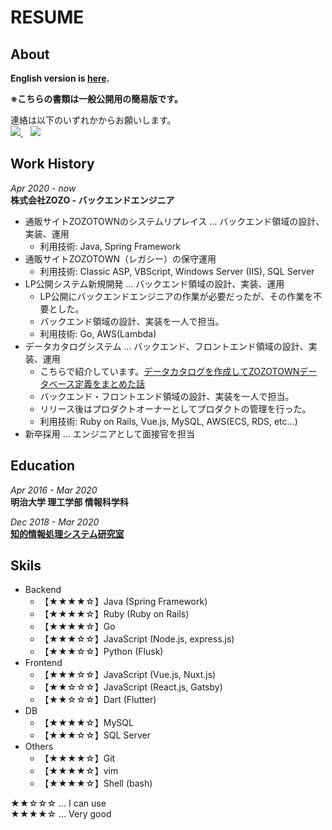 # RESUME
## About

**English version is [here](https://github.com/yamamoto7/yamamoto7/blob/master/RESUME-en.md).**

**※こちらの書類は一般公開用の簡易版です。**  
  
連絡は以下のいずれかからお願いします。  
<a href="https://www.facebook.com/kenta.yamamoto.94064176">
  <img src="https://img.shields.io/badge/facebook-%231877F2.svg?&style=for-the-badge&logo=facebook&logoColor=white" />
</a>&nbsp;&nbsp;
<a href="https://www.linkedin.com/in/kentayamamoto7/">
  <img src="https://img.shields.io/badge/linkedin-%230077B5.svg?&style=for-the-badge&logo=linkedin&logoColor=white" />
</a>

## Work History
_Apr 2020 - now_  
**株式会社ZOZO - バックエンドエンジニア**  

- 通販サイトZOZOTOWNのシステムリプレイス ... バックエンド領域の設計、実装、運用
  - 利用技術: Java, Spring Framework
- 通販サイトZOZOTOWN（レガシー）の保守運用
  - 利用技術: Classic ASP, VBScript, Windows Server (IIS), SQL Server
- LP公開システム新規開発 ... バックエンド領域の設計、実装、運用
  - LP公開にバックエンドエンジニアの作業が必要だったが、その作業を不要とした。
  - バックエンド領域の設計、実装を一人で担当。
  - 利用技術: Go, AWS(Lambda)
- データカタログシステム ... バックエンド、フロントエンド領域の設計、実装、運用
  - こちらで紹介しています。[データカタログを作成してZOZOTOWNデータベース定義をまとめた話](https://techblog.zozo.com/entry/data-catalog)
  - バックエンド・フロントエンド領域の設計、実装を一人で担当。
  - リリース後はプロダクトオーナーとしてプロダクトの管理を行った。
  - 利用技術: Ruby on Rails, Vue.js, MySQL, AWS(ECS, RDS, etc...)
- 新卒採用 ... エンジニアとして面接官を担当

## Education
_Apr 2016 - Mar 2020_  
**明治大学 理工学部 情報科学科**  
  
_Dec 2018 - Mar 2020_  
**[知的情報処理システム研究室](https://int.cs.meiji.ac.jp)**  

## Skils

- Backend
  - 【★★★★☆】Java (Spring Framework)
  - 【★★★★☆】Ruby (Ruby on Rails)
  - 【★★★★☆】Go
  - 【★★★☆☆】JavaScript (Node.js, express.js)
  - 【★★★☆☆】Python (Flusk)
- Frontend
  - 【★★★☆☆】JavaScript (Vue.js, Nuxt.js)
  - 【★★☆☆☆】JavaScript (React.js, Gatsby)
  - 【★★☆☆☆】Dart (Flutter)
- DB
  - 【★★★★☆】MySQL
  - 【★★★☆☆】SQL Server
- Others
  - 【★★★★☆】Git
  - 【★★★★☆】vim
  - 【★★★★☆】Shell (bash)

★★☆☆☆ ... I can use  
★★★★☆ ... Very good  

